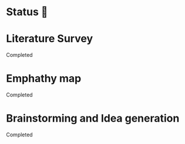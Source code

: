 # Status 📝

# Literature Survey
Completed

# Emphathy map
Completed

# Brainstorming and Idea generation
Completed
